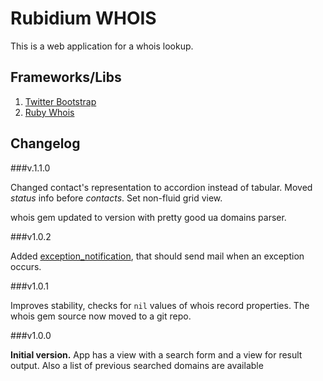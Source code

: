 Rubidium WHOIS
==============

This is a web application for a whois lookup.


Frameworks/Libs
---------------
  1. [Twitter Bootstrap](http://twitter.github.com/bootstrap/)
  2. [Ruby Whois](http://www.ruby-whois.org/)
  
Changelog
---------

###v.1.1.0

Changed contact's representation to accordion instead of tabular. Moved _status_ info before _contacts_. Set non-fluid grid view.

whois gem updated to version with pretty good ua domains parser.

###v1.0.2

Added [exception_notification](https://github.com/smartinez87/exception_notification), that should send mail when an exception occurs.

###v1.0.1

Improves stability, checks for `nil` values of whois record properties. The whois gem source now moved to a git repo.

###v1.0.0

**Initial version.**
App has a view with a search form and a view for result output. Also a list of previous searched domains are available